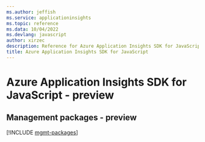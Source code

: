 ```yaml
---
ms.author: jeffish
ms.service: applicationinsights
ms.topic: reference
ms.data: 10/04/2022
ms.devlang: javascript
author: xirzec
description: Reference for Azure Application Insights SDK for JavaScript
title: Azure Application Insights SDK for JavaScript
---
```

# Azure Application Insights SDK for JavaScript - preview

## Management packages - preview
[!INCLUDE [mgmt-packages](application-insights-mgmt-index.md)]